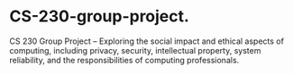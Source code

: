 # CS-230-group-project.
CS 230 Group Project – Exploring the social impact and ethical aspects of computing, including privacy, security, intellectual property, system reliability, and the responsibilities of computing professionals.
